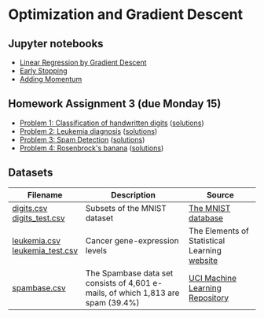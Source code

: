 # Optimization and Gradient Descent

## Jupyter notebooks

- [Linear Regression by Gradient Descent](https://nbviewer.jupyter.org/github/um-perez-alvaro/Data-Science-Theory/blob/master/Jupyter%20Notebooks/Optimization%20and%20Gradient%20Descent/notebooks/Linear%20Regression%20with%20Gradient%20Descent.ipynb)
- [Early Stopping](https://nbviewer.jupyter.org/github/um-perez-alvaro/Data-Science-Theory/blob/master/Jupyter%20Notebooks/Optimization%20and%20Gradient%20Descent/notebooks/Early%20Stopping.ipynb)
- [Adding Momentum](https://nbviewer.jupyter.org/github/um-perez-alvaro/Data-Science-Theory/blob/master/Jupyter%20Notebooks/Optimization%20and%20Gradient%20Descent/notebooks/Gradient%20Descent%20with%20Momentum.ipynb)

## Homework Assignment 3 (due Monday 15)
- [Problem 1: Classification of handwritten digits](https://nbviewer.jupyter.org/github/um-perez-alvaro/Data-Science-Theory/blob/master/Jupyter%20Notebooks/Optimization%20and%20Gradient%20Descent/homework/Handwritten%20digits.ipynb) ([solutions](https://nbviewer.jupyter.org/github/um-perez-alvaro/Data-Science-Theory/blob/master/Jupyter%20Notebooks/Optimization%20and%20Gradient%20Descent/homework/Handwritten%20digits%20-%20solution.ipynb))
- [Problem 2: Leukemia diagnosis](https://nbviewer.jupyter.org/github/um-perez-alvaro/Data-Science-Theory/blob/master/Jupyter%20Notebooks/Optimization%20and%20Gradient%20Descent/homework/Leukemia%20Diagnosis.ipynb) ([solutions](https://nbviewer.jupyter.org/github/um-perez-alvaro/Data-Science-Theory/blob/master/Jupyter%20Notebooks/Optimization%20and%20Gradient%20Descent/homework/Leukemia%20Diagnosis%20-%20solution.ipynb))
- [Problem 3: Spam Detection](https://nbviewer.jupyter.org/github/um-perez-alvaro/Data-Science-Theory/blob/master/Jupyter%20Notebooks/Optimization%20and%20Gradient%20Descent/homework/Spam%20Detection.ipynb) ([solutions](https://nbviewer.jupyter.org/github/um-perez-alvaro/Data-Science-Theory/blob/master/Jupyter%20Notebooks/Optimization%20and%20Gradient%20Descent/homework/Spam%20Detection%20-%20solution.ipynb))
- [Problem 4: Rosenbrock's banana](https://nbviewer.jupyter.org/github/um-perez-alvaro/Data-Science-Theory/blob/master/Jupyter%20Notebooks/Optimization%20and%20Gradient%20Descent/homework/Rosenbrock%27s%20banana.ipynb) ([solutions](https://nbviewer.jupyter.org/github/um-perez-alvaro/Data-Science-Theory/blob/master/Jupyter%20Notebooks/Optimization%20and%20Gradient%20Descent/homework/Rosenbrock%27s%20banana%20-%20solution.ipynb))

## Datasets
Filename | Description |  Source
--- | --- |  --- 
[digits.csv](https://raw.githubusercontent.com/um-perez-alvaro/Data-Science-Theory/master/Data/digits.csv) </br> [digits_test.csv](https://raw.githubusercontent.com/um-perez-alvaro/Data-Science-Theory/master/Data/digits_test.csv) | Subsets of the MNIST dataset | [The MNIST database](http://yann.lecun.com/exdb/mnist/)
[leukemia.csv](https://raw.githubusercontent.com/um-perez-alvaro/Data-Science-Theory/master/Data/leukemia.csv) </br> [leukemia_test.csv](https://raw.githubusercontent.com/um-perez-alvaro/Data-Science-Theory/master/Data/leukemia_test.csv)| Cancer gene-expression levels | The Elements of Statistical Learning [website](https://web.stanford.edu/~hastie/ElemStatLearn/) 
[spambase.csv](https://raw.githubusercontent.com/um-perez-alvaro/Data-Science-Theory/master/Data/spambase.csv) | The Spambase data set consists of 4,601 e-mails, of which 1,813 are spam (39.4%) | [UCI Machine Learning Repository](http://archive.ics.uci.edu/ml/datasets/Spambase)


